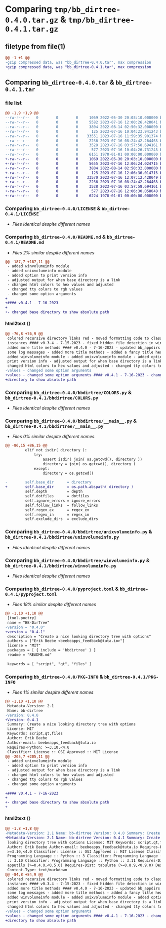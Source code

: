 # Comparing `tmp/bb_dirtree-0.4.0.tar.gz` & `tmp/bb_dirtree-0.4.1.tar.gz`

## filetype from file(1)

```diff
@@ -1 +1 @@
-gzip compressed data, was "bb_dirtree-0.4.0.tar", max compression
+gzip compressed data, was "bb_dirtree-0.4.1.tar", max compression
```

## Comparing `bb_dirtree-0.4.0.tar` & `bb_dirtree-0.4.1.tar`

### file list

```diff
@@ -1,9 +1,9 @@
--rw-r--r--   0        0        0     1069 2022-05-30 20:03:10.000000 bb_dirtree-0.4.0/LICENSE
--rw-r--r--   0        0        0     5582 2023-07-16 12:00:26.428041 bb_dirtree-0.4.0/README.md
--rw-r--r--   0        0        0     3804 2022-08-14 02:50:32.000000 bb_dirtree-0.4.0/bbdirtree/COLORS.py
--rw-r--r--   0        0        0      125 2023-07-16 10:04:23.941243 bb_dirtree-0.4.0/bbdirtree/__init__.py
--rw-r--r--   0        0        0    33551 2023-07-16 11:59:35.901374 bb_dirtree-0.4.0/bbdirtree/__main__.py
--rw-r--r--   0        0        0     2236 2023-07-16 08:24:42.264463 bb_dirtree-0.4.0/bbdirtree/unixvolumeinfo.py
--rw-r--r--   0        0        0     3528 2023-07-16 03:57:58.694161 bb_dirtree-0.4.0/bbdirtree/winvolumeinfo.py
--rw-r--r--   0        0        0      577 2023-07-16 10:04:26.731243 bb_dirtree-0.4.0/pyproject.toml
--rw-r--r--   0        0        0     6151 1970-01-01 00:00:00.000000 bb_dirtree-0.4.0/PKG-INFO
+-rw-r--r--   0        0        0     1069 2022-05-30 20:03:10.000000 bb_dirtree-0.4.1/LICENSE
+-rw-r--r--   0        0        0     5655 2023-07-16 12:06:24.024715 bb_dirtree-0.4.1/README.md
+-rw-r--r--   0        0        0     3804 2022-08-14 02:50:32.000000 bb_dirtree-0.4.1/bbdirtree/COLORS.py
+-rw-r--r--   0        0        0      125 2023-07-16 12:06:36.014715 bb_dirtree-0.4.1/bbdirtree/__init__.py
+-rw-r--r--   0        0        0    33570 2023-07-16 12:07:12.428049 bb_dirtree-0.4.1/bbdirtree/__main__.py
+-rw-r--r--   0        0        0     2236 2023-07-16 08:24:42.264463 bb_dirtree-0.4.1/bbdirtree/unixvolumeinfo.py
+-rw-r--r--   0        0        0     3528 2023-07-16 03:57:58.694161 bb_dirtree-0.4.1/bbdirtree/winvolumeinfo.py
+-rw-r--r--   0        0        0      577 2023-07-16 12:06:30.058048 bb_dirtree-0.4.1/pyproject.toml
+-rw-r--r--   0        0        0     6224 1970-01-01 00:00:00.000000 bb_dirtree-0.4.1/PKG-INFO
```

### Comparing `bb_dirtree-0.4.0/LICENSE` & `bb_dirtree-0.4.1/LICENSE`

 * *Files identical despite different names*

### Comparing `bb_dirtree-0.4.0/README.md` & `bb_dirtree-0.4.1/README.md`

 * *Files 2% similar despite different names*

```diff
@@ -187,7 +187,11 @@
 - added winvolumeinfo module
 - added unixvolumeinfo module
 - added option to print version info
 - adjusted output for when base directory is a link
 - changed html colors to hex values and adjusted
 - changed tty colors to rgb values
 - changed some option arguments
+
+#### v0.4.1 - 7-16-2023
+
+- changed base directory to show absolute path
```

#### html2text {}

```diff
@@ -76,8 +76,9 @@
 colored recursive directory links red - moved formatting code to class
 instances #### v0.3.4 - 7-15-2023 - fixed hidden file detection in windows -
 added more title methods #### v0.4.0 - 7-16-2023 - updated bb_appdirs - changed
 some log messages - added more title methods - added a fancy title header -
 added winvolumeinfo module - added unixvolumeinfo module - added option to
 print version info - adjusted output for when base directory is a link -
 changed html colors to hex values and adjusted - changed tty colors to rgb
-values - changed some option arguments
+values - changed some option arguments #### v0.4.1 - 7-16-2023 - changed base
+directory to show absolute path
```

### Comparing `bb_dirtree-0.4.0/bbdirtree/COLORS.py` & `bb_dirtree-0.4.1/bbdirtree/COLORS.py`

 * *Files identical despite different names*

### Comparing `bb_dirtree-0.4.0/bbdirtree/__main__.py` & `bb_dirtree-0.4.1/bbdirtree/__main__.py`

 * *Files 0% similar despite different names*

```diff
@@ -86,15 +86,15 @@
         elif not isdir( directory ):
             try:
                 assert isdir( join( os.getcwd(), directory ))
                 directory = join( os.getcwd(), directory )
             except:
                 directory = os.getcwd()
 
-        self.base_dir      = directory
+        self.base_dir      = os.path.abspath( directory )
         self.depth         = depth
         self.dotfiles      = dotfiles
         self.ignore_errors = ignore_errors
         self.follow_links  = follow_links
         self.regex_ex      = regex_ex
         self.regex_in      = regex_in
         self.exclude_dirs  = exclude_dirs
```

### Comparing `bb_dirtree-0.4.0/bbdirtree/unixvolumeinfo.py` & `bb_dirtree-0.4.1/bbdirtree/unixvolumeinfo.py`

 * *Files identical despite different names*

### Comparing `bb_dirtree-0.4.0/bbdirtree/winvolumeinfo.py` & `bb_dirtree-0.4.1/bbdirtree/winvolumeinfo.py`

 * *Files identical despite different names*

### Comparing `bb_dirtree-0.4.0/pyproject.toml` & `bb_dirtree-0.4.1/pyproject.toml`

 * *Files 18% similar despite different names*

```diff
@@ -1,10 +1,10 @@
 [tool.poetry]
 name = "BB-DirTree"
-version = "0.4.0"
+version = "0.4.1"
 description = "Create a nice looking directory tree with options"
 authors = ["Erik Beebe <beebeapps_feedback@tuta.io>"]
 license = "MIT"
 packages = [ { include = 'bbdirtree' } ]
 readme = "README.md"
 
 keywords = [ "script", "qt", "files" ]
```

### Comparing `bb_dirtree-0.4.0/PKG-INFO` & `bb_dirtree-0.4.1/PKG-INFO`

 * *Files 1% similar despite different names*

```diff
@@ -1,10 +1,10 @@
 Metadata-Version: 2.1
 Name: bb-dirtree
-Version: 0.4.0
+Version: 0.4.1
 Summary: Create a nice looking directory tree with options
 License: MIT
 Keywords: script,qt,files
 Author: Erik Beebe
 Author-email: beebeapps_feedback@tuta.io
 Requires-Python: >=3.10,<4.0
 Classifier: License :: OSI Approved :: MIT License
@@ -205,7 +205,11 @@
 - added unixvolumeinfo module
 - added option to print version info
 - adjusted output for when base directory is a link
 - changed html colors to hex values and adjusted
 - changed tty colors to rgb values
 - changed some option arguments
 
+#### v0.4.1 - 7-16-2023
+
+- changed base directory to show absolute path
+
```

#### html2text {}

```diff
@@ -1,8 +1,8 @@
-Metadata-Version: 2.1 Name: bb-dirtree Version: 0.4.0 Summary: Create a nice
+Metadata-Version: 2.1 Name: bb-dirtree Version: 0.4.1 Summary: Create a nice
 looking directory tree with options License: MIT Keywords: script,qt,files
 Author: Erik Beebe Author-email: beebeapps_feedback@tuta.io Requires-Python:
 >=3.10,<4.0 Classifier: License :: OSI Approved :: MIT License Classifier:
 Programming Language :: Python :: 3 Classifier: Programming Language :: Python
 :: 3.10 Classifier: Programming Language :: Python :: 3.11 Requires-Dist: bb-
 apputils (>=0.4.0,<0.5.0) Requires-Dist: tabulate (>=0.8.9,<0.9.0) Description-
 Content-Type: text/markdown
@@ -84,8 +84,9 @@
 colored recursive directory links red - moved formatting code to class
 instances #### v0.3.4 - 7-15-2023 - fixed hidden file detection in windows -
 added more title methods #### v0.4.0 - 7-16-2023 - updated bb_appdirs - changed
 some log messages - added more title methods - added a fancy title header -
 added winvolumeinfo module - added unixvolumeinfo module - added option to
 print version info - adjusted output for when base directory is a link -
 changed html colors to hex values and adjusted - changed tty colors to rgb
-values - changed some option arguments
+values - changed some option arguments #### v0.4.1 - 7-16-2023 - changed base
+directory to show absolute path
```

